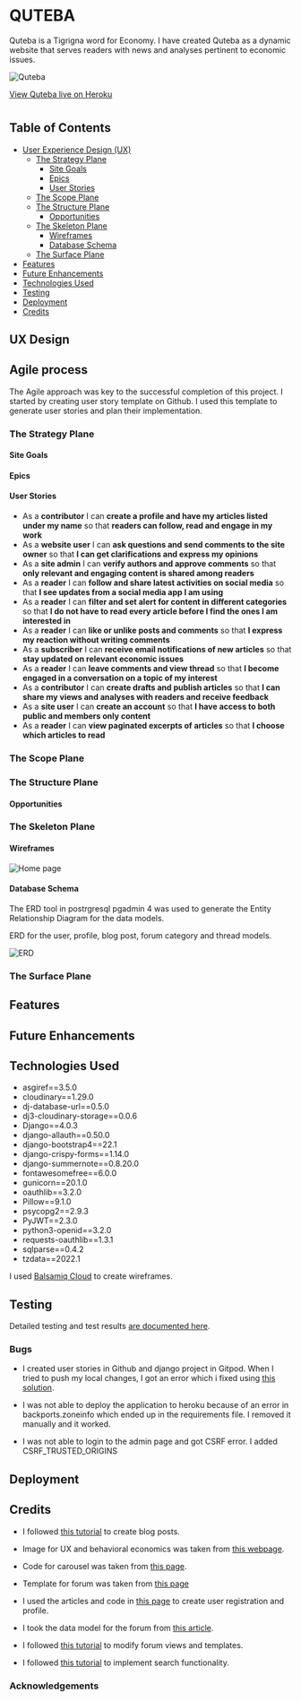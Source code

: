 # QUTEBA
Quteba is a Tigrigna word for Economy. I have created Quteba as a dynamic website that serves readers with news and analyses pertinent to economic issues. 


![Quteba](media/qbrand.png)

[View Quteba live on Heroku](https://quteba.herokuapp.com/)

#

## Table of Contents
* [User Experience Design (UX)](#UX)
    * [The Strategy Plane](#The-Strategy-Plane)
        * [Site Goals](#Site-Goals)
        * [Epics](#Epics)
        * [User Stories](#User-Stories)
    * [The Scope Plane](#The-Scope-Plane)
    * [The Structure Plane](#The-Structure-Plane)
        * [Opportunities](#Opportunities)
    * [The Skeleton Plane](#The-Skeleton-Plane)
        * [Wireframes](#Wireframe-mockups)
        * [Database Schema](#Database-Schema)
    * [The Surface Plane](#The-Surface-Plane)
* [Features](#features)
* [Future Enhancements](#future-enhancements)
* [Technologies Used](#technologies-used)
* [Testing](#testing)
* [Deployment](#deployment)
* [Credits](#credits)

## UX Design
## Agile process
The Agile approach was key to the successful completion of this project. I started by creating user story template on Github. I used this template to generate user stories and plan their implementation. 

### The Strategy Plane

#### Site Goals

#### Epics

#### User Stories
- As a **contributor** I can **create a profile and have my articles listed under my name** so that **readers can follow, read and engage in my work**
- As a **website user** I can **ask questions and send comments to the site owner** so that **I can get clarifications and express my opinions**
- As a **site admin** I can **verify authors and approve comments** so that **only relevant and engaging content is shared among readers**
- As a **reader** I can **follow and share latest activities on social media** so that **I see updates from a social media app I am using**
- As a **reader** I can **filter and set alert for content in different categories** so that **I do not have to read every article before I find the ones I am interested in**
- As a **reader** I can **like or unlike posts and comments** so that **I express my reaction without writing comments**
- As a **subscriber** I can **receive email notifications of new articles** so that **stay updated on relevant economic issues**
- As a **reader** I can **leave comments and view thread** so that **I become engaged in a conversation on a topic of my interest**
- As a **contributor** I can **create drafts and publish articles** so that **I can share my views and analyses with readers and receive feedback**
- As a **site user** I can **create an account** so that **I have access to both public and members only content**
- As a **reader** I can **view paginated excerpts of articles** so that **I choose which articles to read**
### The Scope Plane

### The Structure Plane

#### Opportunities

### The Skeleton Plane

#### Wireframes

![Home page](assets/wireframes/home-page-guest.png)

#### Database Schema

The ERD tool in postrgresql pgadmin 4 was used to generate the Entity Relationship Diagram for the data models. 

ERD for the user, profile, blog post, forum category and thread models.

![ERD](assets/wireframes/qerd_models.png)

### The Surface Plane

## Features

## Future Enhancements

## Technologies Used

* asgiref==3.5.0
* cloudinary==1.29.0
* dj-database-url==0.5.0
* dj3-cloudinary-storage==0.0.6
* Django==4.0.3
* django-allauth==0.50.0
* django-bootstrap4==22.1
* django-crispy-forms==1.14.0
* django-summernote==0.8.20.0
* fontawesomefree==6.0.0
* gunicorn==20.1.0
* oauthlib==3.2.0
* Pillow==9.1.0
* psycopg2==2.9.3
* PyJWT==2.3.0
* python3-openid==3.2.0
* requests-oauthlib==1.3.1
* sqlparse==0.4.2
* tzdata==2022.1


I used [Balsamiq Cloud](https://balsamiq.cloud/) to create wireframes.
## Testing
Detailed testing and test results [are documented here](TESTING.md).
### Bugs
- I created user stories in Github and django project in Gitpod. When I tried to push my local changes, I got an error which i fixed using [this solution](https://docs.github.com/en/get-started/using-git/dealing-with-non-fast-forward-errors).

- I was not able to deploy the application to heroku because of an error in backports.zoneinfo which ended up in the requirements file. I removed it manually and it worked. 
- I was not able to login to the admin page and got CSRF error. I added CSRF_TRUSTED_ORIGINS
## Deployment

## Credits
- I followed [this tutorial](https://replit.com/talk/learn/DjangoPython-and-HTML-Coding-Campus-Tutorial-1-Create-a-Blog-with-Django/142238?order=new) to create blog posts.

- Image for UX and behavioral economics was taken from [this webpage](https://startupsmagazine.co.uk/article-behavioural-economics-tips-ux-design).

- Code for carousel was taken from [this page](https://getbootstrap.com/docs/5.0/components/carousel/).

- Template for forum was taken from [this page](https://www.bootdey.com/snippets/view/bs5-forum-list)
- I used the articles and code in [this page](https://www.devhandbook.com/django/user-registration/) to create user registration and profile.

- I took the data model for the forum from [this article](https://vertabelo.com/blog/database-model-for-an-online-discussion-forum-part-1/).
- I followed [this tutorial](https://focusustech.com/blog/create-a-comment-and-reply-system-in-django) to modify forum views and templates.
- I followed [this tutorial](https://learndjango.com/tutorials/django-search-tutorial) to implement search functionality.

### Acknowledgements
